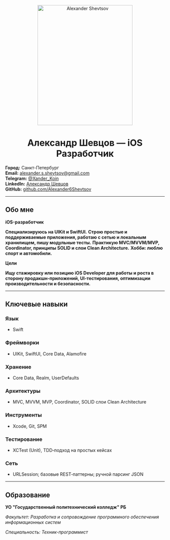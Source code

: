 <p align="center">
<img src="https://github.com/user-attachments/assets/97898e89-2bf1-476a-bf1c-271ada5a53ef" alt="Alexander Shevtsov" width="300" height="380">
</p>

<h1 align="center">Александр Шевцов — iOS Разработчик</h1>

**Город:** Санкт-Петербург  
**Email:** [alexander.s.shevtsov@gmail.com](mailto:alexander.s.shevtsov@gmail.com)  
**Telegram:** [@Xander_Koin](https://t.me/Xander_Koin)  
**LinkedIn:** [Александр Шевцов](https://www.linkedin.com/in/alexander-shevtsov)  
**GitHub:** [github.com/Alexander6Shevtsov](https://github.com/Alexander6Shevtsov)

---

## Обо мне

**iOS-разработчик**

**Специализируюсь на UIKit и SwiftUI.** 
**Строю простые и поддерживаемые приложения, работаю с сетью и локальным хранилищем, пишу модульные тесты.** 
**Практикую MVC/MVVM/MVP, Coordinator, принципы SOLID и слои Clean Architecture.** 
**Хобби: люблю спорт и автомобили.**

**Цели**

**Ищу стажировку или позицию iOS Developer для работы и роста в сторону продакшн‑приложений, UI‑тестирования, оптимизации производительности и безопасности.**

---

## Ключевые навыки

### Язык
- Swift 

### Фреймворки
- UIKit, SwiftUI, Core Data, Alamofire

### Хранение
- Core Data, Realm, UserDefaults

### Архитектуры
- MVC, MVVM, MVP, Coordinator, SOLID слои Clean Architecture

### Инструменты
-  Xcode, Git, SPM

### Тестирование
- XCTest (Unit), TDD‑подход на простых кейсах

### Сеть
- URLSession; базовые REST‑паттерны; ручной парсинг JSON

---
 

## Образование

**УО "Государственный политехнический колледж" РБ**

*Факультет: Разработка и сопровождение программного обеспечения информационных систем*

*Специальность: Техник-программист*

















